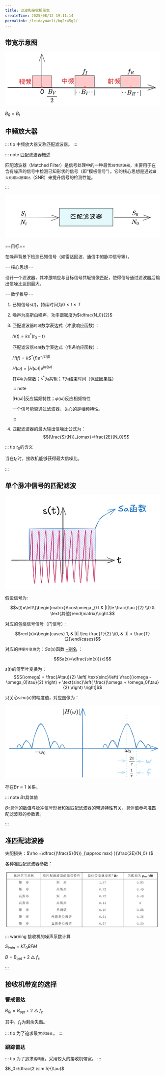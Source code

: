 ```yaml
---
title: 滤波和接收机带宽
createTime: 2025/08/12 19:11:14
permalink: /leidayuanli/bq2r45g2/
---
```


## **带宽示意图**

![带宽示意图](picture/滤波器带宽.jpg)

$B_R=B_I$

## **中频放大器**

::: tip 
中频放大器又称匹配滤波器。
:::

::: note 匹配滤波器概述

匹配滤波器（Matched Filter）是信号处理中的一种最优`线性滤波器`，主要用于在含有噪声的信号中检测已知形状的信号（即“模板信号”）。它的核心思想是通过`最大化输出信噪比`（SNR）来提升信号的检测性能。

::: 

![匹配滤波器](picture/匹配滤波器.jpg)

==目标==

在噪声背景下检测已知信号（如雷达回波、通信中的脉冲信号等）。

==核心思想==

设计一个滤波器，其冲激响应与目标信号共轭镜像匹配，使得信号通过滤波器后输出信噪比达到最大。

==数学推导==

1. 已知信号$s(t)$，持续时间为$0\le t \le T$

2. 噪声为高斯白噪声，功率谱密度为$\dfrac{N_0}{2}$

3. 匹配滤波器`时域`数学表达式（冲激响应函数）：

    $h(t)=ks^*(t_0-t)$

    匹配滤波器`频域`数学表达式（传递响应函数）：
    
    $H(f)=kS^*(f)e^{-j2\pi ft}$ 
    
    $H(\omega )=|H(\omega )|e^{j\varphi  (\omega )}$

    其中$k$为常数；$s^*$为共轭；$T$为结束时间（保证因果性）

    ::: note 

    $|H(\omega)|$反应幅频特性；$\varphi  (\omega )$反应相频特性

    一个信号能否通过滤波器，关心的是幅频特性。

    :::

4. 匹配滤波器的最大输出信噪比公式为：
$$(\frac{S}{N})_{omax}=\frac{2E}{N_0}$$

::: tip $t_0$的含义

当在$t_0$时，接收机能够获得最大信噪比。

:::

## **单个脉冲信号的匹配滤波**

![信号示意图](picture/信号示意图.jpg)

假设信号为:

$$s(t)=\left\{\begin{matrix}Acos\omega _0 t  & |t|\le \frac{\tau }{2}  \\0  &  \text{其他}\end{matrix}\right.$$

对应的包络信号信号（门信号）:

$$rect(x)=\begin{cases} 1, & |t| \leq \frac{T}{2} \\0, & |t| > \frac{T}{2}\end{cases}$$

对应的`傅里叶变换`为：$Sa(x)$函数 [+别名] ：

$$Sa(x)=\dfrac{sin(x)}{x}$$

[+别名]:
    $sinc(x)$函数、辛克函数

$s(t)$的傅里叶变换为：
$$S(\omega) = \frac{A\tau}{2} \left[ \text{sinc}\left( \frac{(\omega - \omega_0)\tau}{2} \right) + \text{sinc}\left( \frac{(\omega + \omega_0)\tau}{2} \right) \right]$$

只关心$sinc(x)$的幅度值，对应图像为：

![Sa函数图像](picture/sa函数.jpg)

存在$B \tau \approx 1$ 关系。

::: note $B \tau$具体值

$B \tau$具体的数值与脉冲信号形状和准匹配滤波器的带通特性有关，具体值参考准匹配滤波器的参数表。

:::

## **准匹配滤波器**

失配损失：$\rho =\dfrac{(\frac{S}{N})_{\approx max}    }{\frac{2E}{N_0} }$

各种准匹配滤波器参数：

![准匹配滤波器](picture/准匹配.jpg)

::: warning 接收机的噪声系数计算

$S_{imin}=kT_0BFM$

$B=B_{opt}+2\bigtriangleup f_\varepsilon$

:::

## **接收机带宽的选择**

### **警戒雷达**

$B_{RI}=B_{opt}+2\bigtriangleup f_\varepsilon$

其中，$f_\varepsilon$为剩余失谐。

::: tip 
为了追求最大`信噪比`。
:::

### **跟踪雷达**

::: tip 
为了追求`高精度`，采用较大的接收机带宽。
:::

$B_0=\dfrac{2 \sim 5}{\tau}$